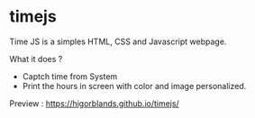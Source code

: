 # timejs
Time JS is a simples HTML, CSS and Javascript webpage.

What it does ?

- Captch time from System
- Print the hours in screen with color and image personalized.

Preview : https://higorblands.github.io/timejs/
